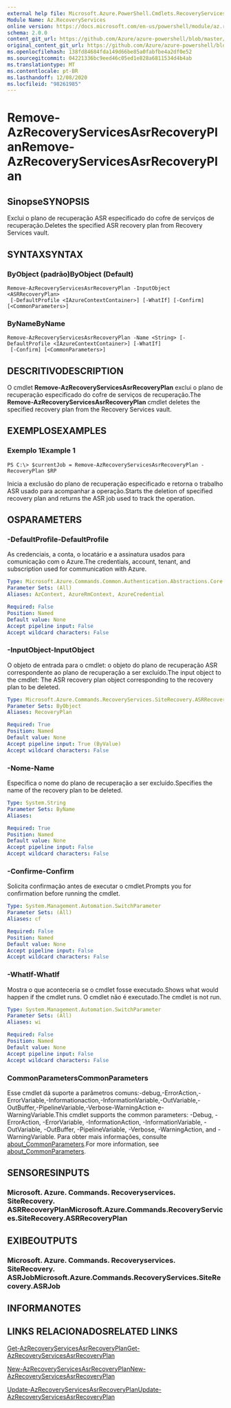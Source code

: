 ```yaml
---
external help file: Microsoft.Azure.PowerShell.Cmdlets.RecoveryServices.SiteRecovery.dll-Help.xml
Module Name: Az.RecoveryServices
online version: https://docs.microsoft.com/en-us/powershell/module/az.recoveryservices/remove-azrecoveryservicesasrrecoveryplan
schema: 2.0.0
content_git_url: https://github.com/Azure/azure-powershell/blob/master/src/RecoveryServices/RecoveryServices/help/Remove-AzRecoveryServicesAsrRecoveryPlan.md
original_content_git_url: https://github.com/Azure/azure-powershell/blob/master/src/RecoveryServices/RecoveryServices/help/Remove-AzRecoveryServicesAsrRecoveryPlan.md
ms.openlocfilehash: 138fd84684fda149d66be85a0fabfbe4a2df0e52
ms.sourcegitcommit: 04221336bc9eed46c05ed1e828a6811534d4b4ab
ms.translationtype: MT
ms.contentlocale: pt-BR
ms.lasthandoff: 12/08/2020
ms.locfileid: "98261985"
---
```

# <span data-ttu-id="d2422-101">Remove-AzRecoveryServicesAsrRecoveryPlan</span><span class="sxs-lookup"><span data-stu-id="d2422-101">Remove-AzRecoveryServicesAsrRecoveryPlan</span></span>

## <span data-ttu-id="d2422-102">Sinopse</span><span class="sxs-lookup"><span data-stu-id="d2422-102">SYNOPSIS</span></span>
<span data-ttu-id="d2422-103">Exclui o plano de recuperação ASR especificado do cofre de serviços de recuperação.</span><span class="sxs-lookup"><span data-stu-id="d2422-103">Deletes the specified ASR recovery plan from Recovery Services vault.</span></span>

## <span data-ttu-id="d2422-104">SYNTAX</span><span class="sxs-lookup"><span data-stu-id="d2422-104">SYNTAX</span></span>

### <span data-ttu-id="d2422-105">ByObject (padrão)</span><span class="sxs-lookup"><span data-stu-id="d2422-105">ByObject (Default)</span></span>
```
Remove-AzRecoveryServicesAsrRecoveryPlan -InputObject <ASRRecoveryPlan>
 [-DefaultProfile <IAzureContextContainer>] [-WhatIf] [-Confirm] [<CommonParameters>]
```

### <span data-ttu-id="d2422-106">ByName</span><span class="sxs-lookup"><span data-stu-id="d2422-106">ByName</span></span>
```
Remove-AzRecoveryServicesAsrRecoveryPlan -Name <String> [-DefaultProfile <IAzureContextContainer>] [-WhatIf]
 [-Confirm] [<CommonParameters>]
```

## <span data-ttu-id="d2422-107">DESCRITIVO</span><span class="sxs-lookup"><span data-stu-id="d2422-107">DESCRIPTION</span></span>
<span data-ttu-id="d2422-108">O cmdlet **Remove-AzRecoveryServicesAsrRecoveryPlan** exclui o plano de recuperação especificado do cofre de serviços de recuperação.</span><span class="sxs-lookup"><span data-stu-id="d2422-108">The **Remove-AzRecoveryServicesAsrRecoveryPlan** cmdlet deletes the specified recovery plan from the Recovery Services vault.</span></span>

## <span data-ttu-id="d2422-109">EXEMPLOS</span><span class="sxs-lookup"><span data-stu-id="d2422-109">EXAMPLES</span></span>

### <span data-ttu-id="d2422-110">Exemplo 1</span><span class="sxs-lookup"><span data-stu-id="d2422-110">Example 1</span></span>
```
PS C:\> $currentJob = Remove-AzRecoveryServicesAsrRecoveryPlan -RecoveryPlan $RP
```

<span data-ttu-id="d2422-111">Inicia a exclusão do plano de recuperação especificado e retorna o trabalho ASR usado para acompanhar a operação.</span><span class="sxs-lookup"><span data-stu-id="d2422-111">Starts the deletion of specified recovery plan and returns the ASR job used to track the operation.</span></span>

## <span data-ttu-id="d2422-112">OS</span><span class="sxs-lookup"><span data-stu-id="d2422-112">PARAMETERS</span></span>

### <span data-ttu-id="d2422-113">-DefaultProfile</span><span class="sxs-lookup"><span data-stu-id="d2422-113">-DefaultProfile</span></span>
<span data-ttu-id="d2422-114">As credenciais, a conta, o locatário e a assinatura usados para comunicação com o Azure.</span><span class="sxs-lookup"><span data-stu-id="d2422-114">The credentials, account, tenant, and subscription used for communication with Azure.</span></span>


```yaml
Type: Microsoft.Azure.Commands.Common.Authentication.Abstractions.Core.IAzureContextContainer
Parameter Sets: (All)
Aliases: AzContext, AzureRmContext, AzureCredential

Required: False
Position: Named
Default value: None
Accept pipeline input: False
Accept wildcard characters: False
```

### <span data-ttu-id="d2422-115">-InputObject</span><span class="sxs-lookup"><span data-stu-id="d2422-115">-InputObject</span></span>
<span data-ttu-id="d2422-116">O objeto de entrada para o cmdlet: o objeto do plano de recuperação ASR correspondente ao plano de recuperação a ser excluído.</span><span class="sxs-lookup"><span data-stu-id="d2422-116">The input object to the cmdlet: The ASR recovery plan object corresponding to the recovery plan to be deleted.</span></span>

```yaml
Type: Microsoft.Azure.Commands.RecoveryServices.SiteRecovery.ASRRecoveryPlan
Parameter Sets: ByObject
Aliases: RecoveryPlan

Required: True
Position: Named
Default value: None
Accept pipeline input: True (ByValue)
Accept wildcard characters: False
```

### <span data-ttu-id="d2422-117">-Nome</span><span class="sxs-lookup"><span data-stu-id="d2422-117">-Name</span></span>
<span data-ttu-id="d2422-118">Especifica o nome do plano de recuperação a ser excluído.</span><span class="sxs-lookup"><span data-stu-id="d2422-118">Specifies the name of the recovery plan to be deleted.</span></span>

```yaml
Type: System.String
Parameter Sets: ByName
Aliases:

Required: True
Position: Named
Default value: None
Accept pipeline input: False
Accept wildcard characters: False
```

### <span data-ttu-id="d2422-119">-Confirme</span><span class="sxs-lookup"><span data-stu-id="d2422-119">-Confirm</span></span>
<span data-ttu-id="d2422-120">Solicita confirmação antes de executar o cmdlet.</span><span class="sxs-lookup"><span data-stu-id="d2422-120">Prompts you for confirmation before running the cmdlet.</span></span>

```yaml
Type: System.Management.Automation.SwitchParameter
Parameter Sets: (All)
Aliases: cf

Required: False
Position: Named
Default value: None
Accept pipeline input: False
Accept wildcard characters: False
```

### <span data-ttu-id="d2422-121">-WhatIf</span><span class="sxs-lookup"><span data-stu-id="d2422-121">-WhatIf</span></span>
<span data-ttu-id="d2422-122">Mostra o que aconteceria se o cmdlet fosse executado.</span><span class="sxs-lookup"><span data-stu-id="d2422-122">Shows what would happen if the cmdlet runs.</span></span> <span data-ttu-id="d2422-123">O cmdlet não é executado.</span><span class="sxs-lookup"><span data-stu-id="d2422-123">The cmdlet is not run.</span></span>

```yaml
Type: System.Management.Automation.SwitchParameter
Parameter Sets: (All)
Aliases: wi

Required: False
Position: Named
Default value: None
Accept pipeline input: False
Accept wildcard characters: False
```

### <span data-ttu-id="d2422-124">CommonParameters</span><span class="sxs-lookup"><span data-stu-id="d2422-124">CommonParameters</span></span>
<span data-ttu-id="d2422-125">Esse cmdlet dá suporte a parâmetros comuns:-debug,-ErrorAction,-ErrorVariable,-Informationaction,-InformationVariable,-OutVariable,-OutBuffer,-PipelineVariable,-Verbose-WarningAction e-WarningVariable.</span><span class="sxs-lookup"><span data-stu-id="d2422-125">This cmdlet supports the common parameters: -Debug, -ErrorAction, -ErrorVariable, -InformationAction, -InformationVariable, -OutVariable, -OutBuffer, -PipelineVariable, -Verbose, -WarningAction, and -WarningVariable.</span></span> <span data-ttu-id="d2422-126">Para obter mais informações, consulte [about_CommonParameters](http://go.microsoft.com/fwlink/?LinkID=113216).</span><span class="sxs-lookup"><span data-stu-id="d2422-126">For more information, see [about_CommonParameters](http://go.microsoft.com/fwlink/?LinkID=113216).</span></span>

## <span data-ttu-id="d2422-127">SENSORES</span><span class="sxs-lookup"><span data-stu-id="d2422-127">INPUTS</span></span>

### <span data-ttu-id="d2422-128">Microsoft. Azure. Commands. Recoveryservices. SiteRecovery. ASRRecoveryPlan</span><span class="sxs-lookup"><span data-stu-id="d2422-128">Microsoft.Azure.Commands.RecoveryServices.SiteRecovery.ASRRecoveryPlan</span></span>

## <span data-ttu-id="d2422-129">EXIBE</span><span class="sxs-lookup"><span data-stu-id="d2422-129">OUTPUTS</span></span>

### <span data-ttu-id="d2422-130">Microsoft. Azure. Commands. Recoveryservices. SiteRecovery. ASRJob</span><span class="sxs-lookup"><span data-stu-id="d2422-130">Microsoft.Azure.Commands.RecoveryServices.SiteRecovery.ASRJob</span></span>

## <span data-ttu-id="d2422-131">INFORMA</span><span class="sxs-lookup"><span data-stu-id="d2422-131">NOTES</span></span>

## <span data-ttu-id="d2422-132">LINKS RELACIONADOS</span><span class="sxs-lookup"><span data-stu-id="d2422-132">RELATED LINKS</span></span>

[<span data-ttu-id="d2422-133">Get-AzRecoveryServicesAsrRecoveryPlan</span><span class="sxs-lookup"><span data-stu-id="d2422-133">Get-AzRecoveryServicesAsrRecoveryPlan</span></span>](./Get-AzRecoveryServicesAsrRecoveryPlan.md)

[<span data-ttu-id="d2422-134">New-AzRecoveryServicesAsrRecoveryPlan</span><span class="sxs-lookup"><span data-stu-id="d2422-134">New-AzRecoveryServicesAsrRecoveryPlan</span></span>](./New-AzRecoveryServicesAsrRecoveryPlan.md)

[<span data-ttu-id="d2422-135">Update-AzRecoveryServicesAsrRecoveryPlan</span><span class="sxs-lookup"><span data-stu-id="d2422-135">Update-AzRecoveryServicesAsrRecoveryPlan</span></span>](./Update-AzRecoveryServicesAsrRecoveryPlan.md)


